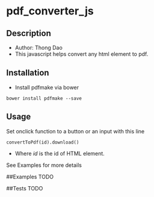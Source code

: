 # pdf_converter_js

## Description
* Author: Thong Dao
* This javascript helps convert any html element to pdf.

## Installation
* Install pdfmake via bower

```
bower install pdfmake --save
```

## Usage
Set onclick function to a button or an input with this line
```
convertToPdf(id).download()
```
* Where *id* is the id of HTML element.

See Examples for more details

##Examples
TODO

##Tests
TODO
